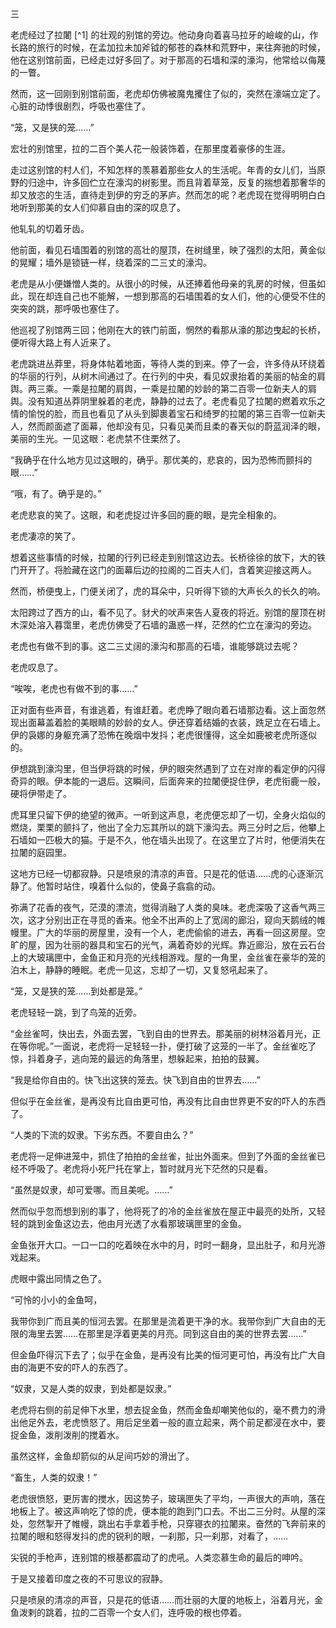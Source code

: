 三

  

老虎经过了拉闍 [^1] 的壮观的别馆的旁边。他动身向着喜马拉牙的嶮峻的山，作长路的旅行的时候，在孟加拉未加斧钺的郁苍的森林和荒野中，来往奔驰的时候，他在这别馆前面，已经走过好多回了。对于那高的石墙和深的濠沟，他常给以侮蔑的一瞥。

然而，这一回刚到别馆前面，老虎却仿佛被魔鬼攫住了似的，突然在濠端立定了。心脏的动悸很剧烈，呼吸也塞住了。

“笼，又是狭的笼……”

宏壮的别馆里，拉的二百个美人花一般装饰着，在那里度着豪侈的生涯。

走过这别馆的村人们，不知怎样的羡慕着那些女人的生活呢。年青的女儿们，当原野的归途中，许多回伫立在濠沟的树影里。而且背着草笼，反复的揣想着那奢华的却又放恣的生活，直待走到伊的穷乏的茅庐。然而怎的呢？老虎现在觉得明明白白地听到那美的女人们仰慕自由的深的叹息了。

他轧轧的切着牙齿。

他前面，看见石墙围着的别馆的高壮的屋顶，在树缝里，映了强烈的太阳，黄金似的晃耀；墙外是锁链一样，绕着深的二三丈的濠沟。

老虎是从小便嫌憎人类的。从很小的时候，从还捧着他母亲的乳房的时候，但虽如此，现在却连自己也不能解，一想到那高的石墙围着的女人们，他的心便受不住的突突的跳，那呼吸也塞住了。

他巡视了别馆两三回；他刚在大的铁门前面，惘然的看那从濠的那边曳起的长桥，便听得大路上有人近来了。

老虎跳进丛莽里，将身体帖着地面，等待人类的到来。停了一会，许多侍从环绕着的华丽的行列，从树木间通过了。在行列的中央，看见奴隶抬着的美丽的帖金的肩舆。两三乘。一乘是拉闍的肩舆，一乘是拉闍的妙龄的第二百零一位新夫人的肩舆。没有知道丛莽阴里躲着的老虎，静静的过去了。老虎看见了拉闍的燃着欢乐之情的愉悦的脸，而且也看见了从头到脚裹着宝石和绮罗的拉闍的第三百零一位新夫人，然而颜面遮了面幕，他却没有见，只看见美而且柔的春天似的蔚蓝润泽的眼，美丽的生光。一见这眼：老虎禁不住栗然了。

“我确乎在什么地方见过这眼的，确乎。那优美的，悲哀的，因为恐怖而颤抖的眼……”

“哦，有了。确乎是的。”

老虎悲哀的笑了。这眼，和老虎捉过许多回的鹿的眼，是完全相象的。

老虎凄凉的笑了。

想着这些事情的时候，拉闍的行列已经走到别馆这边去。长桥徐徐的放下，大的铁门开开了。将脸藏在这门的面幕后边的拉阁的二百夫人们，含着笑迎接这两人。

然而，桥便曳上，门便关闭了，虎的耳朵中，只听得下锁的大声长久的长久的响。

太阳跨过了西方的山，看不见了。豺犬的吠声来告人夏夜的将近。别馆的屋顶在树木深处溶入暮霭里，老虎仿佛受了石墙的蛊惑一样，茫然的伫立在濠沟的旁边。

老虎也有做不到的事。这二三丈阔的濠沟和那高的石墙，谁能够跳过去呢？

老虎叹息了。

“唉唉，老虎也有做不到的事……”

正对面有些声音，有谁逃着，有谁赶着。老虎睁了眼向着石墙那边看。这上面忽然现出面幕盖着脸的美眼睛的妙龄的女人。伊还穿着结婚的衣装，跣足立在石墙上。伊的袅娜的身躯充满了恐怖在晚烟中发抖；老虎很懂得，这全如鹿被老虎所逐似的。

伊想跳到濠沟里，但当伊将跳的时候，伊的眼突然遇到了立在对岸的看定伊的闪得奇异的眼。伊本能的一退后。这瞬间，后面奔来的拉闍便捉住伊，老虎衔鹿一般，硬将伊带走了。

虎耳里只留下伊的绝望的微声。一听到这声息，老虎便忘却了一切，全身火焰似的燃烧，栗栗的颤抖了，他出了全力忘其所以的跳下濠沟去。两三分时之后，他攀上石墙如一匹极大的猫。于是不久，他在墙头出现了。在这里立了片时，他便消失在拉闍的庭园里。

这地方已经一切都寂静。只是喷泉的清凉的声音。只是花的低语……虎的心逐渐沉静了。他暂时站住，嗅着什么似的，使鼻子翕翕的动。

弥满了花香的夜气，茫漠的漂流，觉得消融了人类的臭味。老虎深吸了这香气两三次，这才分别出正在寻觅的香来。他全不出声的上了宽阔的廊沿，窥向天鹅绒的帷幔里。广大的华丽的房屋里，没有一个人，老虎偷偷的进去，再看一回这房屋。空旷的屋，因为壮丽的器具和宝石的光气，满着奇妙的光辉。靠近廊沿，放在云石台上的大玻璃匣中，金鱼正和月亮的光线相游戏。屋的一角里，金丝雀在豪华的笼的泊木上，静静的睡眠。老虎一见这，忘却了一切，又复怒吼起来了。

“笼，又是狭的笼……到处都是笼。”

老虎轻轻一跳，到了鸟笼的近旁。

“金丝雀呵，快出去，外面去罢，飞到自由的世界去。那美丽的树林浴着月光，正在等你呢。”一面说，老虎将一足轻轻一扑，便打破了这笼的一半了。金丝雀吃了惊，抖着身子，逃向笼的最远的角落里，想躲起来，拍拍的鼓翼。

“我是给你自由的。快飞出这狭的笼去。快飞到自由的世界去……”

但似乎在金丝雀，是再没有比自由更可怕，再没有比自由世界更不安的吓人的东西了。

“人类的下流的奴隶。下劣东西。不要自由么？”

老虎将一足伸进笼中，抓住了拍拍的金丝雀，扯出外面来。但到了外面的金丝雀已经不呼吸了。老虎将小死尸托在掌上，暂时就月光下茫然的只是看。

“虽然是奴隶，却可爱哪。而且美呢。……”

然而似乎忽而想到别的事了，他将死了的冷的金丝雀放在屋正中最亮的处所，又轻轻的跳到金鱼这边去，他由月光透了水看那玻璃匣里的金鱼。

金鱼张开大口。一口一口的吃着映在水中的月，时时一翻身，显出肚子，和月光游戏起来。

虎眼中露出同情之色了。

“可怜的小小的金鱼呵，

我带你到广而且美的恒河去罢。在那里是流着更干净的水。我带你到广大自由的无限的海里去罢……在那里是浮着更美的月亮。同到这自由的美的世界去罢……”

但金鱼吓得沉下去了；似乎在金鱼，是再没有比美的恒河更可怕，再没有比广大自由的海更不安的吓人的东西了。

“奴隶，又是人类的奴隶，到处都是奴隶。”

老虎将右侧的前足伸下水里，想去捉金鱼，然而金鱼却嘲笑他似的，毫不费力的滑出他足外去，老虎愤怒了。用后足坐着一般的直立起来，两个前足都浸在水中，要捉金鱼，泼削泼削的搅着水。

虽然这样，金鱼却箭似的从足间巧妙的滑出了。

“畜生，人类的奴隶！”

老虎很愤怒，更厉害的搅水，因这势子，玻璃匣失了平均，一声很大的声响，落在地板上了。被这声响吃了惊的虎，便本能的跑到门口去。不出二三分时。从屋的深处，忽然掣开了帷幔，跳出右手拿着手枪，只穿寝衣的拉闍来。奋然的飞奔前来的拉闍的眼和怒得发抖的虎的锐利的眼，一刹那，只一刹那，对看了，……

尖锐的手枪声，连别馆的根基都震动了的虎吼。人类恋慕生命的最后的呻吟。

于是又接着印度之夜的不可思议的寂静。

只是喷泉的清凉的声音，只是花的低语……而壮丽的大厦的地板上，浴着月光，金鱼泼剌的跳着，拉的二百零一个女人们，连呼吸的根也停着。